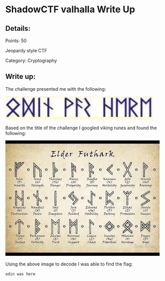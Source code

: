 # ShadowCTF valhalla Write Up

## Details:
Points: 50

Jeopardy style CTF

Category: Cryptography

## Write up:

The challenge presented me with the following:

![chall](./Original-Files/runes.png)

Based on the title of the challenge I googled viking runes and found the following:

![runes](./Photos/elder-futhark.jpg)

Using the above image to decode I was able to find the flag:

```
odin was here
```